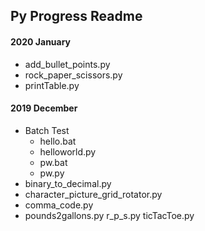 ## Py Progress Readme

#### 2020 January

* add_bullet_points.py
* rock_paper_scissors.py
* printTable.py


#### 2019 December

* Batch Test
	* hello.bat
	* helloworld.py
	* pw.bat
	* pw.py
* binary_to_decimal.py
* character_picture_grid_rotator.py
* comma_code.py
* pounds2gallons.py
r_p_s.py
ticTacToe.py

